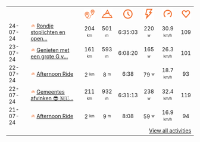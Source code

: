 <table>
    <tr>
        <th></th>
        <th></th>
        <th align="center"><img src="https://raw.githubusercontent.com/robiningelbrecht/strava-activities/master/public/distance.svg" width="30" alt="distance" title="distance"/></th>
        <th align="center"><img src="https://raw.githubusercontent.com/robiningelbrecht/strava-activities/master/public/elevation.svg" width="30" alt="elevation" title="elevation"/></th>
        <th align="center"><img src="https://raw.githubusercontent.com/robiningelbrecht/strava-activities/master/public/time.svg" width="30" alt="time" title="time"/></th>
        <th align="center"><img src="https://raw.githubusercontent.com/robiningelbrecht/strava-activities/master/public/average-watt.svg" width="30" alt="average watts" title="average watts"/></th>
        <th align="center"><img src="https://raw.githubusercontent.com/robiningelbrecht/strava-activities/master/public/average-speed.svg" width="30" alt="average speed" title="average speed"/></th>
        <th align="center"><img src="https://raw.githubusercontent.com/robiningelbrecht/strava-activities/master/public/heart-rate.svg" width="30" alt="average heart rate" title="average heart rate"/></th>
    </tr>
            <tr>
            <td>24-07-24</td>
            <td>
                <img src="https://raw.githubusercontent.com/robiningelbrecht/strava-activities/master/public/activity-ride.svg" width="12" alt="Rondje stoplichten en open bruggen🚦🙈" title="Rondje stoplichten en open bruggen🚦🙈"/>
<a href="https://www.strava.com/activities/11970294751" title="Kcal: 5760 | Gear: None ">Rondje stoplichten en open...</a>
            </td>
            <td align="center">204 <sup><sub>km</sub></sup></td>
            <td align="center">501 <sup><sub>m</sub></sup></td>
            <td align="center">6:35:03</td>
            <td align="center">220 <sup><sub>w</sub></sup></td>
            <td align="center">30.9 <sup><sub>km/h</sub></sup></td>
            <td align="center">109</td>
        </tr>
            <tr>
            <td>23-07-24</td>
            <td>
                <img src="https://raw.githubusercontent.com/robiningelbrecht/strava-activities/master/public/activity-ride.svg" width="12" alt="Genieten met een grote G van Gravel 👻" title="Genieten met een grote G van Gravel 👻"/>
<a href="https://www.strava.com/activities/11961635451" title="Kcal: 4200 | Gear: None ">Genieten met een grote G v...</a>
            </td>
            <td align="center">161 <sup><sub>km</sub></sup></td>
            <td align="center">593 <sup><sub>m</sub></sup></td>
            <td align="center">6:08:20</td>
            <td align="center">165 <sup><sub>w</sub></sup></td>
            <td align="center">26.3 <sup><sub>km/h</sub></sup></td>
            <td align="center">101</td>
        </tr>
            <tr>
            <td>22-07-24</td>
            <td>
                <img src="https://raw.githubusercontent.com/robiningelbrecht/strava-activities/master/public/activity-ride.svg" width="12" alt="Afternoon Ride" title="Afternoon Ride"/>
<a href="https://www.strava.com/activities/11952434454" title="Kcal: 41 | Gear: None ">Afternoon Ride</a>
            </td>
            <td align="center">2 <sup><sub>km</sub></sup></td>
            <td align="center">8 <sup><sub>m</sub></sup></td>
            <td align="center">6:38</td>
            <td align="center">79 <sup><sub>w</sub></sup></td>
            <td align="center">18.7 <sup><sub>km/h</sub></sup></td>
            <td align="center">93</td>
        </tr>
            <tr>
            <td>22-07-24</td>
            <td>
                <img src="https://raw.githubusercontent.com/robiningelbrecht/strava-activities/master/public/activity-ride.svg" width="12" alt="Gemeentes afvinken 😎 🇳🇱" title="Gemeentes afvinken 😎 🇳🇱"/>
<a href="https://www.strava.com/activities/11952435266" title="Kcal: 6176 | Gear: None ">Gemeentes afvinken 😎 🇳🇱...</a>
            </td>
            <td align="center">211 <sup><sub>km</sub></sup></td>
            <td align="center">932 <sup><sub>m</sub></sup></td>
            <td align="center">6:31:13</td>
            <td align="center">238 <sup><sub>w</sub></sup></td>
            <td align="center">32.4 <sup><sub>km/h</sub></sup></td>
            <td align="center">119</td>
        </tr>
            <tr>
            <td>21-07-24</td>
            <td>
                <img src="https://raw.githubusercontent.com/robiningelbrecht/strava-activities/master/public/activity-ride.svg" width="12" alt="Afternoon Ride" title="Afternoon Ride"/>
<a href="https://www.strava.com/activities/11945420761" title="Kcal: 41 | Gear: None ">Afternoon Ride</a>
            </td>
            <td align="center">2 <sup><sub>km</sub></sup></td>
            <td align="center">9 <sup><sub>m</sub></sup></td>
            <td align="center">8:08</td>
            <td align="center">59 <sup><sub>w</sub></sup></td>
            <td align="center">16.9 <sup><sub>km/h</sub></sup></td>
            <td align="center">94</td>
        </tr>
                <tr>
            <td colspan="8" align="right"><a href="https://github.com/robiningelbrecht/strava-activities#activities">View all activities</a></td>
        </tr>
    </table>
